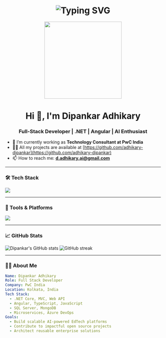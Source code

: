 <!-- Animated Hero Header -->
<h1 align="center">
  <img src="https://readme-typing-svg.demolab.com?font=Fira+Code&weight=700&size=30&pause=1000&center=true&vCenter=true&width=600&lines=Hi+%F0%9F%91%8B%2C+I'm+Dipankar+Adhikary;Full-stack+Developer+%7C+.NET+%7C+Angular;Tech+Consultant+at+PwC+India;Welcome+to+my+GitHub+Universe!" alt="Typing SVG" />
</h1>

<p align="center">
  <img src="https://media.giphy.com/media/qgQUggAC3Pfv687qPC/giphy.gif" width="250" />
</p>





<h1 align="center">Hi 👋, I'm Dipankar Adhikary</h1>
<h3 align="center">Full-Stack Developer | .NET | Angular | AI Enthusiast</h3>

- 🌱 I’m currently working as **Technology Consultant at PwC India**
- 👨‍💻 All my projects are available at [https://github.com/adhikary-dipankar](https://github.com/adhikary-dipankar)
- 📫 How to reach me: **d.adhikary.ai@gmail.com**

---

### 🛠️ Tech Stack
<p align="left">
  <img src="https://skillicons.dev/icons?i=dotnet,angular,nodejs,ts,js,html,css,mysql,mongodb,azure" />
</p>

---

### 🔧 Tools & Platforms
<p align="left">
  <img src="https://skillicons.dev/icons?i=git,github,vscode,postman,figma,linux,azure" />
</p>

---

### 📈 GitHub Stats
<p align="left">
  <img src="https://github-readme-stats.vercel.app/api?username=adhikary-dipankar&show_icons=true&theme=radical" alt="Dipankar's GitHub stats" />
  <img src="https://github-readme-streak-stats.herokuapp.com/?user=adhikary-dipankar&theme=radical" alt="GitHub streak" />
</p>

---

### 👨‍💻 About Me

```yaml
Name: Dipankar Adhikary
Role: Full Stack Developer
Company: PwC India
Location: Kolkata, India
Tech Stack:
  - .NET Core, MVC, Web API
  - Angular, TypeScript, JavaScript
  - SQL Server, MongoDB
  - Microservices, Azure DevOps
Goals:
  - Build scalable AI-powered EdTech platforms
  - Contribute to impactful open source projects
  - Architect reusable enterprise solutions
